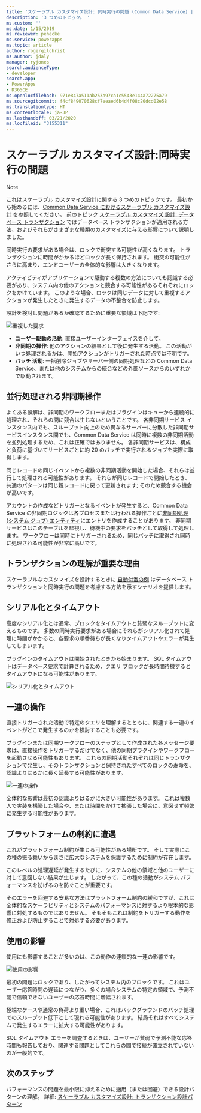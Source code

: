 ```yaml
---
title: 'スケーラブル カスタマイズ設計: 同時実行の問題 (Common Data Service) | Microsoft Docs'
description: '3 つめのトピック。 '
ms.custom: ''
ms.date: 1/15/2019
ms.reviewer: pehecke
ms.service: powerapps
ms.topic: article
author: rogergilchrist
ms.author: jdaly
manager: ryjones
search.audienceType:
- developer
search.app:
- PowerApps
- D365CE
ms.openlocfilehash: 971e847a511ab253a97ca1c5543e144a72275a79
ms.sourcegitcommit: f4cf849070628cf7eeaed6b4d4f08c20dcd02e58
ms.translationtype: HT
ms.contentlocale: ja-JP
ms.lasthandoff: 03/21/2020
ms.locfileid: "3155311"
---
```

# <a name="scalable-customization-design-concurrency-issues"></a>スケーラブル カスタマイズ設計:同時実行の問題

> [!NOTE]
> これはスケーラブル カスタマイズ設計に関する 3 つめのトピックです。 最初から始めるには、[Common Data Service におけるスケーラブル カスタマイズ設計](overview.md) を参照してください。
> 前のトピック [スケーラブル カスタマイズ 設計: データベース トランザクション](database-transactions.md) ではデータベース トランザクションが適用される方法、およびそれらがさまざまな種類のカスタマイズに与える影響について説明しました。

同時実行の要求がある場合は、ロックで衝突する可能性が高くなります。 トランザクションに時間がかかるほどロックが長く保持されます。 衝突の可能性がさらに高まり、エンドユーザーの全体的な影響は大きくなります。 

アクティビティがアプリケーションで駆動する複数の方法についても認識する必要があり、システム内の他のアクションと競合する可能性があるそれぞれにロックをかけています。 このような場合、ロックは同じデータに対して重複するアクションが発生したときに発生するデータの不整合を防止します。 

設計を検討し問題があるか確認するために重要な領域は下記です:

![重複した要求](media/concurrency-considerations.png)

- **ユーザー駆動の活動**: 直接ユーザーインターフェイスを介して。
- **非同期の操作**: 他のアクションの結果として後に発生する活動。 この活動がいつ処理されるかは、開始アクションがトリガーされた時点では不明です。
- **バッチ 活動**: 一括削除ジョブやサーバー側の同期処理などの Common Data Service、または他のシステムからの統合などの外部ソースからのいずれかで駆動されます。

## <a name="async-operations-in-parallel"></a>並行処理される非同期操作

よくある誤解は、非同期のワークフローまたはプラグインはキューから連続的に処理され、それらの間に競合は生じないということです。 各非同期サービス インスタンス内でも、スループット向上のため異なるサーバーに分散した非同期サービスインスタンス間でも、Common Data Service は同時に複数の非同期活動を並列処理するため、これは正確ではありません。 各非同期サービスは、構成と負荷に基づいてサービスごとに約 20 のバッチで実行されるジョブを実際に取得します。

同じレコードの同じイベントから複数の非同期活動を開始した場合、それらは並行して処理される可能性があります。 それらが同じレコードで開始したとき、共通のパターンは同じ親レコードに戻って更新されます; そのため競合する機会が高いです。 

アカウントの作成などトリガーとなるイベントが発生すると、Common Data Service の非同期ロジックは各プロセスまたは行われる操作ごとに[非同期処理 (システム ジョブ) エンティティ](../reference/entities/asyncoperation.md)にエントリを作成することがあります。 非同期サービスはこのテーブルを監視し、待機中の要求をバッチとして取得して処理します。 ワークフローは同時にトリガーされるため、同じバッチに取得され同時に処理される可能性が非常に高いです。 

## <a name="why-its-important-to-understand-transactions"></a>トランザクションの理解が重要な理由

スケーラブルなカスタマイズを設計するときに [自動付番の例](auto-numbering-example.md) はデータベース トランザクションと同時実行の問題を考慮する方法を示すシナリオを提供します。

## <a name="serialization-and-timeouts"></a>シリアル化とタイムアウト

高度なシリアル化とは通常、ブロックをタイムアウトと貧弱なスループットに変えるものです。 多数の同時実行要求がある場合にそれらがシリアル化されて処理に時間がかかると、各要求の順番待ちが長くなりタイムアウトやエラーが発生してしまいます。 

プラグインのタイムアウトは開始されたときから始まります。 SQL タイムアウトはデータベース要求で計算されるため、クエリ ブロックが長時間待機するとタイムアウトになる可能性があります。

![シリアル化とタイムアウト](media/serialization-and-timeouts.png)

## <a name="chain-of-actions"></a>一連の操作

直接トリガーされた活動で特定のクエリを理解するとともに、関連する一連のイベントがどこで発生するのかを検討することも必要です。
 
プラグインまたは同期ワークフローのステップとして作成された各メッセージ要求は、直接操作をトリガーするだけでなく、他の同期プラグインやワークフローを起動させる可能性もあります。 これらの同期活動それぞれは同じトランザクションで発生し、そのトランザクションと保持されたすべてのロックの寿命を、認識よりはるかに長く延長する可能性があります。

![一連の操作](media/chain-of-actions.png)

全体的な影響は最初の認識よりはるかに大きい可能性があります。 これは複数人で実装を構築した場合や、または時間をかけて拡張した場合に、意図せず頻繁に発生する可能性があります。 

## <a name="running-into-platform-constraints"></a>プラットフォームの制約に遭遇

これがプラットフォーム制約が生じる可能性がある場所です。 そして実際にこの種の振る舞いからまさに広大なシステムを保護するために制約が存在します。

このレベルの処理遅延が発生するたびに、システムの他の領域と他のユーザーに対して意図しない結果が生じます。 したがって、この種の活動がシステム パフォーマンスを妨げるのを防ぐことが重要です。

そのエラーを回避する安易な方法はプラットフォーム制約の緩和ですが、これは全体的なスケーラビリティとシステムのパフォーマンスに対するより根本的な影響に対処するものではありません。 そもそもこれは制約をトリガーする動作を修正および防止することで対処する必要があります。 

## <a name="impact-on-usage"></a>使用の影響

使用にも影響することが多いのは、この動作の連鎖的な一連の影響です。

![使用の影響](media/impact-on-usage.png)

最初の問題はロックであり、したがってシステム内のブロックです。 これはユーザー応答時間の遅延につながり、多くの場合システムの特定の領域で、予測不能で信頼できないユーザーの応答時間に増幅されます。

極端なケースや通常の負荷より重い場合、これはバックグラウンドのバッチ処理でのスループット低下として現れる可能性があります。 結局それはすべてシステムで発生するエラーに拡大する可能性があります。

SQL タイムアウト エラーを調査するときは、ユーザーが貧弱で予測不能な応答時間も報告しており、関連する問題としてこれらの間で接続が確立されていないのが一般的です。 


## <a name="next-steps"></a>次のステップ

パフォーマンスの問題を最小限に抑えるために適用（または回避）できる設計パターンの理解。 詳細: [スケーラブル カスタマイズ設計: トランザクション設計パターン](transaction-design-patterns.md)